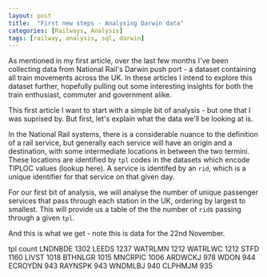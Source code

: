 ```yaml
---
layout: post
title:  "First new steps - Analysing Darwin data"
categories: [Railways, Analysis]
tags: [railway, analysis, sql, darwin]
---
```


As mentioned in my first article, over the last few months I've been collecting data from National Rail's Darwin push port - a dataset containing all train movements across the UK. In these articles I intend to explore this dataset further, hopefully pulling out some interesting insights for both the train enthusiast, commuter and government alike. 

This first article I want to start with a simple bit of analysis - but one that I was suprised by. But first, let's explain what the data we'll be looking at is.

In the National Rail systems, there is a considerable nuance to the definition of a rail service, but generally each service will have an origin and a destination, with some intermediate locations in between the two termini. These locations are identified by `tpl` codes in the datasets which encode TIPLOC values (lookup here). A service is identifed by an `rid`, which is a unique identifier for that service on that given day.

For our first bit of analysis, we will analyse the number of unique passenger services that pass through each station in the UK, ordering by largest to smallest. This will provide us a table of the the number of `rid`s passing through a given `tpl`.

And this is what we get - note this is data for the 22nd November.

tpl	   count
LNDNBDE	1302
LEEDS	1237
WATRLMN	1212
WATRLWC	1212
STFD	1160
LIVST	1018
BTHNLGR	1015
MNCRPIC	1006
ARDWCKJ	978
WDON	944
ECROYDN	943
RAYNSPK	943
WNDMLBJ	940
CLPHMJM	935

